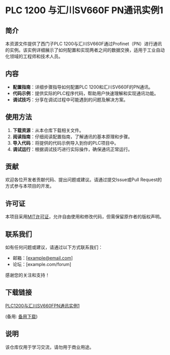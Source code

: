 # PLC 1200 与汇川SV660F PN通讯实例1

## 简介
本资源文件提供了西门子PLC 1200与汇川SV660F通过Profinet（PN）进行通讯的实例。该实例详细展示了如何配置和实现两者之间的数据交换，适用于工业自动化领域的工程师和技术人员。

## 内容
- **配置指南**：详细步骤指导如何配置PLC 1200和汇川SV660F的PN通讯。
- **代码示例**：提供实际的PLC程序代码，帮助用户快速理解和实现通讯功能。
- **调试技巧**：分享在调试过程中可能遇到的问题及解决方案。

## 使用方法
1. **下载资源**：从本仓库下载相关文件。
2. **阅读指南**：仔细阅读配置指南，了解通讯的基本原理和步骤。
3. **导入代码**：将提供的代码示例导入到你的PLC项目中。
4. **调试运行**：根据调试技巧进行实际操作，确保通讯正常运行。

## 贡献
欢迎各位开发者贡献代码、提出问题或建议。请通过提交Issue或Pull Request的方式参与本项目的开发。

## 许可证
本项目采用[MIT许可证](LICENSE)，允许自由使用和修改代码，但需保留原作者的版权声明。

## 联系我们
如有任何问题或建议，请通过以下方式联系我们：
- 邮箱：[example@email.com]
- 论坛：[example.com/forum]

感谢您的关注和支持！

## 下载链接
[PLC1200与汇川SV660FPN通讯实例1](https://pan.quark.cn/s/bd8ac344d4dc) 

(备用: [备用下载](https://pan.baidu.com/s/1N6pbBet1eD-ApIVzbbi8cw?pwd=1234))

## 说明

该仓库仅用于学习交流，请勿用于商业用途。

